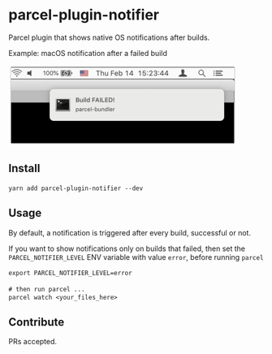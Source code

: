 # parcel-plugin-notifier

Parcel plugin that shows native OS notifications after builds.

Example: macOS notification after a failed build

![example macOS notification](https://github.com/rcugut/parcel-plugin-notifier/raw/master/example-macos-notification.png)


## Install
```
yarn add parcel-plugin-notifier --dev
```


## Usage

By default, a notification is triggered after every build, successful or not.

If you want to show notifications only on builds that failed, then set the `PARCEL_NOTIFIER_LEVEL` ENV variable with value `error`, before running `parcel`

```
export PARCEL_NOTIFIER_LEVEL=error

# then run parcel ...
parcel watch <your_files_here>
```



## Contribute
PRs accepted.

